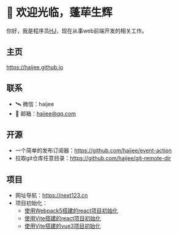# 👋 欢迎光临，蓬荜生辉

你好，我是程序员[HJ](https://haijee.github.io)，现在从事web前端开发的相关工作。

## 主页
https://haijee.github.io

## 联系
- 🛰️ 微信：haijee 
- 📮 邮箱：haijee@qq.com

## 开源
- 一个简单的发布订阅器：https://github.com/haijee/event-action
- 拉取git仓库任意目录：https://github.com/haijee/git-remote-dir

## 项目
- 网址导航：https://next123.cn
- 项目初始化：
  - [使用Webpack5搭建的react项目初始化](https://github.com/haijee/webpack-react-ts.git)
  - [使用Vite搭建的react项目初始化](https://github.com/haijee/vite-react-ts.git)
  - [使用Vite搭建的vue3项目初始化](https://github.com/haijee/vite-vue.git)
